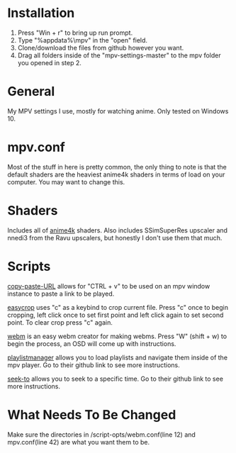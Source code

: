 # Installation
1. Press "Win + r" to bring up run prompt.
2. Type "%appdata%\mpv" in the "open" field.
3. Clone/download the files from github however you want.
4. Drag all folders inside of the "mpv-settings-master" to the mpv folder you opened in step 2.

# General
My MPV settings I use, mostly for watching anime. Only tested on Windows 10.

# mpv.conf
Most of the stuff in here is pretty common, the only thing to note is that the default shaders are the heaviest anime4k shaders in terms of load on your computer. You may want to change this.

# Shaders
Includes all of [anime4k](https://github.com/bloc97/Anime4K) shaders.
Also includes SSimSuperRes upscaler and nnedi3 from the Ravu upscalers, but honestly I don't use them that much.

# Scripts
[copy-paste-URL](https://github.com/zenyd/mpv-scripts) allows for "CTRL + v" to be used on an mpv window instance to paste a link to be played.

[easycrop](https://github.com/aidanholm/mpv-easycrop) uses "c" as a keybind to crop current file. Press "c" once to begin cropping, left click once to set first point and left click again to set second point. To clear crop press "c" again.

[webm](https://github.com/ekisu/mpv-webm) is an easy webm creator for making webms. Press "W" (shift + w) to begin the process, an OSD will come up with instructions.

[playlistmanager](https://github.com/jonniek/mpv-playlistmanager) allows you to load playlists and navigate them inside of the mpv player. Go to their github link to see more instructions.

[seek-to](https://github.com/occivink/mpv-scripts) allows you to seek to a specific time. Go to their github link to see more instructions.

# What Needs To Be Changed
Make sure the directories in /script-opts/webm.conf(line 12) and mpv.conf(line 42) are what you want them to be.
